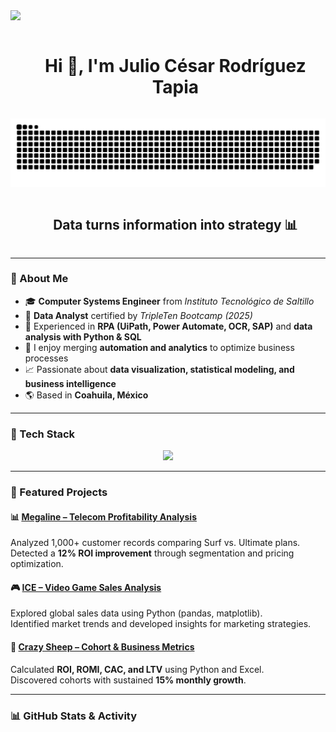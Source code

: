<!--horizontal divider(gradiant)-->
<img src="https://user-images.githubusercontent.com/73097560/115834477-dbab4500-a447-11eb-908a-139a6edaec5c.gif">

<!--h1 without bottom border-->
<div id="user-content-toc">
  <ul align="center">
    <summary><h1 style="display: inline-block">Hi 👋, I'm Julio César Rodríguez Tapia</h1></summary>
  </ul>
</div>

<!--- snake animation -->
<div align="center">
  <picture>
  <source
    media="(prefers-color-scheme: dark)"
    srcset="https://raw.githubusercontent.com/platane/snk/output/github-contribution-grid-snake-dark.svg"
  />
  <source
    media="(prefers-color-scheme: light)"
    srcset="https://raw.githubusercontent.com/platane/snk/output/github-contribution-grid-snake.svg"
  />
  <img
    alt="github contribution grid snake animation"
    src="https://raw.githubusercontent.com/platane/snk/output/github-contribution-grid-snake.svg"
  />
</picture>
</div>

<!--subtitle-->
<div id="user-content-toc">
  <ul align="center">
    <summary><h2 style="display: inline-block">Data turns information into strategy 📊</h2></summary>
  </ul>
</div>

---

### 💬 About Me

- 🎓 **Computer Systems Engineer** from *Instituto Tecnológico de Saltillo*  
- 🧠 **Data Analyst** certified by *TripleTen Bootcamp (2025)*  
- 🤖 Experienced in **RPA (UiPath, Power Automate, OCR, SAP)** and **data analysis with Python & SQL**
- 💼 I enjoy merging **automation and analytics** to optimize business processes  
- 📈 Passionate about **data visualization, statistical modeling, and business intelligence**
- 🌎 Based in **Coahuila, México**

---

### 🧰 Tech Stack

<p align="center">
  <a href="https://skillicons.dev">
    <img src="https://skillicons.dev/icons?i=python,sqlserver,mysql,pandas,powerbi,excel,git,github,uipath,html,css,js,csharp,dotnet,visualstudio,vscode&perline=8" />
  </a>
</p>

---

### 🚀 Featured Projects

#### 📊 [Megaline – Telecom Profitability Analysis](https://github.com/JulioRdz-Git/PortafolioProyectos)
Analyzed 1,000+ customer records comparing Surf vs. Ultimate plans.  
Detected a **12% ROI improvement** through segmentation and pricing optimization.

#### 🎮 [ICE – Video Game Sales Analysis](https://github.com/JulioRdz-Git/PortafolioProyectos)
Explored global sales data using Python (pandas, matplotlib).  
Identified market trends and developed insights for marketing strategies.

#### 🐑 [Crazy Sheep – Cohort & Business Metrics](https://github.com/JulioRdz-Git/PortafolioProyectos)
Calculated **ROI, ROMI, CAC, and LTV** using Python and Excel.  
Discovered cohorts with sustained **15% monthly growth**.

---

### 📊 GitHub Stats & Activity

<p align="center">
  <table>
  <tr border="non
